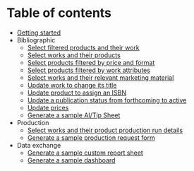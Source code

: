 # Table of contents

* [Getting started](README.md)
* Bibliographic
  * [Select filtered products and their work](examples/filtered\_products\_and\_their\_work.md)
  * [Select works and their products](examples/products\_and\_their\_works.md)
  * [Select products filtered by price and format](examples/products\_filtered\_by\_price\_and\_format.md)
  * [Select products filtered by work attributes](examples/products\_filtered\_by\_work\_attributes.md)
  * [Select works and their relevant marketing material](examples/works\_and\_marketing\_material.md)
  * [Update work to change its title](examples/update_work_title.md)
  * [Update product to assign an ISBN](examples/update_product_add_isbn.md)
  * [Update a publication status from forthcoming to active](examples/update_product_pub_status.md)
  * [Update prices](examples/update_prices.md)
  * [Generate a sample AI/Tip Sheet](examples/sample\_ai.md)
* Production
  * [Select works and their product production run details](examples/works\_and\_product\_production\_run\_details.md)
  * [Generate a sample production request form](/examples/sample\_production\_request\_form.md)
* Data exchange
  * [Generate a sample custom report sheet](/examples/sample\_custom\_report.md)
  * [Generate a sample dashboard](examples/sample\_dashboard.md)
